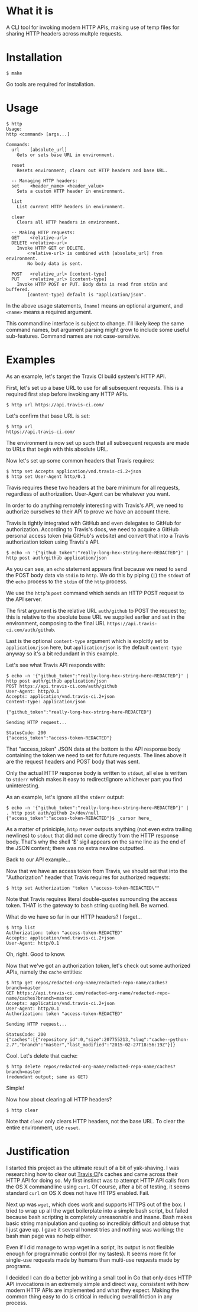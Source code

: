 # What it is
A CLI tool for invoking modern HTTP APIs, making use of temp files for sharing HTTP headers across multple requests.

# Installation

```
$ make
```

Go tools are required for installation.

# Usage

```
$ http
Usage:
http <command> [args...]

Commands:
  url    [absolute_url]
    Gets or sets base URL in environment.

  reset
    Resets environment; clears out HTTP headers and base URL.

  -- Managing HTTP headers:
  set    <header_name> <header_value>
    Sets a custom HTTP header in environment.

  list
    List current HTTP headers in environment.

  clear
    Clears all HTTP headers in environment.

  -- Making HTTP requests:
  GET    <relative-url>
  DELETE <relative-url>
    Invoke HTTP GET or DELETE.
        <relative-url> is combined with [absolute_url] from environment.
        No body data is sent.

  POST   <relative_url> [content-type]
  PUT    <relative_url> [content-type]
    Invoke HTTP POST or PUT. Body data is read from stdin and buffered.
        [content-type] default is "application/json".
```

In the above usage statements, `[name]` means an optional argument, and `<name>` means a required argument.

This commandline interface is subject to change. I'll likely keep the same command names, but argument parsing might grow to include some useful sub-features. Command names are not case-sensitive.

# Examples

As an example, let's target the Travis CI build system's HTTP API.

First, let's set up a base URL to use for all subsequent requests. This is a required first step before invoking any HTTP APIs.

```
$ http url https://api.travis-ci.com/
```

Let's confirm that base URL is set:
```
$ http url
https://api.travis-ci.com/
```

The environment is now set up such that all subsequent requests are made to URLs that begin with this absolute URL.

Now let's set up some common headers that Travis requires:

```
$ http set Accepts application/vnd.travis-ci.2+json
$ http set User-Agent http/0.1
```

Travis requires these two headers at the bare minimum for all requests, regardless of authorization. User-Agent can be whatever you want.

In order to do anything remotely interesting with Travis's API, we need to authorize ourselves to their API to prove we have an account there.

Travis is tightly integrated with GitHub and even delegates to GitHub for authorization. According to Travis's docs, we need to acquire a GitHub personal access token (via GitHub's website) and convert that into a Travis authorization token using Travis's API.

```
$ echo -n '{"github_token":"really-long-hex-string-here-REDACTED"}' | http post auth/github application/json
```

As you can see, an `echo` statement appears first because we need to send the POST body data via `stdin` to `http`. We do this by piping (`|`) the `stdout` of the `echo` process to the `stdin` of the `http` process.

We use the `http`'s `post` command which sends an HTTP POST request to the API server.

The first argument is the relative URL `auth/github` to POST the request to; this is relative to the absolute base URL we supplied earlier and set in the environment, composing to the final URL `https://api.travis-ci.com/auth/github`.

Last is the optional `content-type` argument which is explcitly set to `application/json` here, but `application/json` is the default `content-type` anyway so it's a bit redundant in this example.

Let's see what Travis API responds with:

```
$ echo -n '{"github_token":"really-long-hex-string-here-REDACTED"}' | http post auth/github application/json
POST https://api.travis-ci.com/auth/github
User-Agent: http/0.1
Accepts: application/vnd.travis-ci.2+json
Content-Type: application/json

{"github_token":"really-long-hex-string-here-REDACTED"}

Sending HTTP request...

StatusCode: 200
{"access_token":"access-token-REDACTED"}
```

That "access_token" JSON data at the bottom is the API response body containing the token we need to set for future requests. The lines above it are the request headers and POST body that was sent.

Only the actual HTTP response body is written to `stdout`, all else is written to `stderr` which makes it easy to redirect/ignore whichever part you find uninteresting.

As an example, let's ignore all the `stderr` output:
```
$ echo -n '{"github_token":"really-long-hex-string-here-REDACTED"}' | . http post auth/github 2>/dev/null
{"access_token":"access-token-REDACTED"}$ _cursor here_
```

As a matter of priniciple, `http` never outputs anything (not even extra trailing newlines) to `stdout` that did not come directly from the HTTP response body. That's why the shell '$' sigil appears on the same line as the end of the JSON content; there was no extra newline outputted.

Back to our API example...

Now that we have an access token from Travis, we should set that into the "Authorization" header that Travis requires for authorized requests:
```
$ http set Authorization "token \"access-token-REDACTED\""
```

Note that Travis requires literal double-quotes surrounding the access token. THAT is the gateway to bash string quoting hell. Be warned.

What do we have so far in our HTTP headers? I forget...
```
$ http list
Authorization: token "access-token-REDACTED"
Accepts: application/vnd.travis-ci.2+json
User-Agent: http/0.1
```

Oh, right. Good to know.

Now that we've got an authorization token, let's check out some authorized APIs, namely the `cache` entities:
```
$ http get repos/redacted-org-name/redacted-repo-name/caches?branch=master
GET https://api.travis-ci.com/redacted-org-name/redacted-repo-name/caches?branch=master
Accepts: application/vnd.travis-ci.2+json
User-Agent: http/0.1
Authorization: token "access-token-REDACTED"

Sending HTTP request...

StatusCode: 200
{"caches":[{"repository_id":0,"size":207755213,"slug":"cache--python-2.7","branch":"master","last_modified":"2015-02-27T18:56:19Z"}]}
```

Cool. Let's delete that cache:
```
$ http delete repos/redacted-org-name/redacted-repo-name/caches?branch=master
(redundant output; same as GET)
```

Simple!

Now how about clearing all HTTP headers?
```
$ http clear
```

Note that `clear` only clears HTTP headers, not the base URL. To clear the entire environment, use `reset`.

# Justification

I started this project as the ultimate result of a bit of yak-shaving. I was researching how to clear out [Travis CI](http://travis-ci.org/)'s caches and came across their HTTP API for doing so. My first instinct was to attempt HTTP API calls from the OS X commandline using `curl`. Of course, after a bit of testing, it seems standard `curl` on OS X does not have HTTPS enabled. Fail.

Next up was `wget`, which does work and supports HTTPS out of the box. I tried to wrap up all the wget boilerplate into a simple bash script, but failed because bash scripting is completely unreasonable and insane. Bash makes basic string manipulation and quoting so incredibly difficult and obtuse that I just gave up. I gave it several honest tries and nothing was working; the bash man page was no help either.

Even if I did manage to wrap wget in a script, its output is not flexible enough for programmatic control (for my tastes). It seems more fit for single-use requests made by humans than multi-use requests made by programs.

I decided I can do a better job writing a small tool in Go that only does HTTP API invocations in an extremely simple and direct way, consistent with how modern HTTP APIs are implemented and what they expect. Making the common thing easy to do is critical in reducing overall friction in any process.

